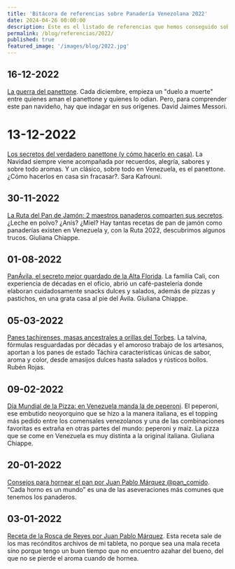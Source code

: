 ```yaml
---
title: 'Bitácora de referencias sobre Panadería Venezolana 2022'
date: 2024-04-26 00:00:00
description: Este es el listado de referencias que hemos conseguido sobre Panadería Venezolana del año 2022.
permalink: /blog/referencias/2022/
published: true
featured_image: '/images/blog/2022.jpg'
---
```


## 16-12-2022

[La guerra del panettone](https://elestimulo.com/bienmesabe/navidad-buen-provecho/2022-12-16/guerra-del-panettone/). Cada diciembre, empieza un "duelo a muerte" entre quienes aman el panettone y quienes lo odian. Pero, para comprender este pan navideño, hay que indagar en sus orígenes. David Jaimes Messori.

# 13-12-2022

[Los secretos del verdadero panettone (y cómo hacerlo en casa)](https://elestimulo.com/bienmesabe/navidad-buen-provecho/2022-12-13/los-secretos-del-verdadero-panettone-y-como-hacerlo-en-casa/). La Navidad siempre viene acompañada por recuerdos, alegría, sabores y sobre todo aromas. Y un clásico, sobre todo en Venezuela, es el panettone. ¿Cómo hacerlos en casa sin fracasar?. Sara Kafrouni.

## 30-11-2022

[La Ruta del Pan de Jamón: 2 maestros panaderos comparten sus secretos](https://elestimulo.com/bienmesabe/navidad-buen-provecho/2022-11-30/ruta-del-pan-de-jamon-2-maestros-panaderos-comparten-sus-secretos/). ¿Leche en polvo? ¿Anís? ¿Miel? Hay tantas recetas de pan de jamón como panaderías existen en Venezuela y, con la Ruta 2022, descubrimos algunos trucos. Giuliana Chiappe.

## 01-08-2022

[PanÁvila, el secreto mejor guardado de la Alta Florida](https://elestimulo.com/bienmesabe/gastronomia/2022-08-01/panavila-el-secreto-mejor-guardado-de-la-alta-florida/). La familia Cali, con experiencia de décadas en el oficio, abrió un café-pastelería donde elaboran cuidadosamente snacks dulces y salados, además de pizzas y pastichos, en una grata casa al pie del Ávila. Giuliana Chiappe.

## 05-03-2022

[Panes tachirenses, masas ancestrales a orillas del Torbes](https://elestimulo.com/gastronomia/el-fogon-creativo/2022-03-05/panes-tachirenses-masas-ancestrales-a-orillas-del-torbes/). La talvina, fórmulas resguardadas por décadas y el amoroso trabajo de los artesanos, aportan a los panes de estado Táchira características únicas de sabor, aroma y color, desde amasijos dulces hasta salados y rústicos bollos. Rubén Rojas.

## 09-02-2022

[Día Mundial de la Pizza: en Venezuela manda la de peperoni](https://elestimulo.com/gastronomia/2022-02-09/dia-mundial-de-la-pizza-en-venezuela-manda-la-de-peperoni/). El peperoni, ese embutido neoyorquino que se hizo a la manera italiana, es el topping más pedido entre los comensales venezolanos y una de las combinaciones favoritas es extraña en otras partes del mundo: peperoni y maíz. La pizza que se come en Venezuela es muy distinta a la original italiana. Giuliana Chiappe.

## 20-01-2022

[Consejos para hornear el pan por Juan Pablo Márquez @pan_comido](https://gastronomiaenvenezuela.com/consejos-para-hornear-el-pan-por-juan-pablo-marquez-pan-comido/). “Cada horno es un mundo” es una de las aseveraciones más comunes que tenemos los panaderos.

## 03-01-2022

[Receta de la Rosca de Reyes por Juan Pablo Márquez](https://gastronomiaenvenezuela.com/receta-de-la-rosca-de-reyes-por-juan-pablo-marquez-pan-comido/). Esta receta sale de los mas recónditos archivos de mi tableta, no porque sea una mala receta sino porque tengo un buen tiempo que no encuentro azahar del bueno, del que no se pierde el aroma cuando de hornea.

